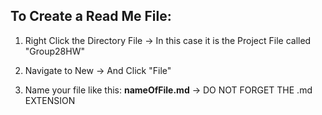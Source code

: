 ## **To Create a Read Me File**:

1. Right Click the Directory File
    -> In this case it is the Project File called "Group28HW"
   
2. Navigate to New -> And Click "File"
   
3. Name your file like this: **nameOfFile.md** -> DO NOT FORGET THE .md EXTENSION
